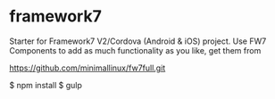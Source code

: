 # framework7
Starter for Framework7 V2/Cordova (Android & iOS) project.
Use FW7 Components to add as much functionality as you like, get them from

https://github.com/minimallinux/fw7full.git

$ npm install
$ gulp

